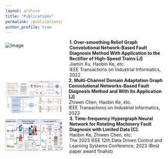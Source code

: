 ```yaml
---
layout: archive
title: "Publications"
permalink: /publications/
author_profile: true
---
```


<div style="display: flex; align-items: center;">
  <img src="../images/OSRGCN.png" alt="Image" width="180" height="100" style="margin-right: 20px;">
  <div style="display: flex; flex-direction: column;">
    <span style="font-weight: bold;">1. Over-smoothing Relief Graph Convolutional Network-Based Fault Diagnosis Method With Application to the Rectifier of High-Speed Trains [J]</span>
    <span>Jiamin Xu, Haobin Ke, etc.<br>IEEE Transactions on Industrial Informatics, 2022</span>
  </div>
</div>

<div style="display: flex; align-items: center;">
  <img src="../images/MCDAGCN.png" alt="Image" width="180" height="100" style="margin-right: 20px;">
  <div style="display: flex; flex-direction: column;">
    <span style="font-weight: bold;">2. Multi-Channel Domain Adaptation Graph Convolutional Networks-Based Fault Diagnosis Method and With Its Application [J]</span>
    <span>Zhiwen Chen, Haobin Ke, etc.<br>IEEE Transactions on Industrial Informatics, 2023</span>
  </div>
</div>

<div style="display: flex; align-items: center;">
  <img src="../images/TFHGNN.png" alt="Image" width="180" height="100" style="margin-right: 20px;">
  <div style="display: flex; flex-direction: column;">
    <span style="font-weight: bold;">3. Time-frequency Hypergraph Neural Network for Rotating Machinery Fault Diagnosis with Limited Data [C].</span>
    <span>Haobin Ke, Zhiwen Chen, etc.<br>The 2023 IEEE 12th Data Driven Control and Learning Systems Conference, 2023 (Best paper award finalist)</span>
  </div>
</div>

